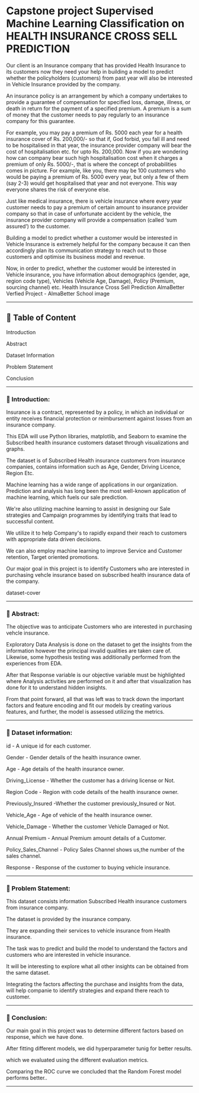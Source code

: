 # Capstone project Supervised Machine Learning Classification on HEALTH INSURANCE CROSS SELL PREDICTION
Our client is an Insurance company that has provided Health Insurance to its customers now they need your help in building a model to predict whether the policyholders (customers) from past year will also be interested in Vehicle Insurance provided by the company.  

An insurance policy is an arrangement by which a company undertakes to provide a guarantee of compensation for specified loss, damage, illness, or death in return for the payment of a specified premium. A premium is a sum of money that the customer needs to pay regularly to an insurance company for this guarantee. 

For example, you may pay a premium of Rs. 5000 each year for a health insurance cover of Rs. 200,000/- so that if, God forbid, you fall ill and need to be hospitalised in that year, the insurance provider company will bear the cost of hospitalisation etc. for upto Rs. 200,000. Now if you are wondering how can company bear such high hospitalisation cost when it charges a premium of only Rs. 5000/-, that is where the concept of probabilities comes in picture. For example, like you, there may be 100 customers who would be paying a premium of Rs. 5000 every year, but only a few of them (say 2-3) would get hospitalised that year and not everyone. This way everyone shares the risk of everyone else.  

Just like medical insurance, there is vehicle insurance where every year customer needs to pay a premium of certain amount to insurance provider company so that in case of unfortunate accident by the vehicle, the insurance provider company will provide a compensation (called ‘sum assured’) to the customer. 

Building a model to predict whether a customer would be interested in Vehicle Insurance is extremely helpful for the company because it can then accordingly plan its communication strategy to reach out to those customers and optimise its business model and revenue. 

Now, in order to predict, whether the customer would be interested in Vehicle insurance, you have information about demographics (gender, age, region code type), Vehicles (Vehicle Age, Damage), Policy (Premium, sourcing channel) etc.
Health Insurance Cross Sell Prediction
AlmaBetter Verfied Project - AlmaBetter School
image

-----------------------------------------------------

## **💾 Table of Content**

Introduction

Abstract

Dataset Information

Problem Statement

Conclusion

-----------------------------------------------------

### **📖 Introduction:**

Insurance is a contract, represented by a policy, in which an individual or entity receives financial protection or reimbursement against losses from an insurance company.

This EDA will use Python libraries, matplotlib, and Seaborn to examine the Subscribed health insurance customers dataset through visualizations and graphs.

The dataset is of Subscribed Health insurance customers from insurance companies, contains information such as Age, Gender, Driving Licence, Region Etc.

Machine learning has a wide range of applications in our organization. Prediction and analysis has long been the most well-known application of machine learning, which fuels our sale prediction.

We're also utilizing machine learning to assist in designing our Sale strategies and Campaign programmes by identifying traits that lead to successful content.

We utilize it to help Company's to rapidly expand their reach to customers with appropriate data driven decisions.

We can also employ machine learning to improve Service and Customer retention, Target oriented promotions.

Our major goal in this project is to identify Customers who are interested in purchasing vehcle insurance based on subscribed health insurance data of the company.

dataset-cover

-----------------------------------------------------

### **📖 Abstract:**

The objective was to anticipate Customers who are interested in purchasing vehcle insurance.

Exploratory Data Analysis is done on the dataset to get the insights from the information however the principal invalid qualities are taken care of. Likewise, some hypothesis testing was additionally performed from the experiences from EDA.

After that Response variable is our objective variable must be highlighted where Analysis activities are performed on it and after that visualization has done for it to understand hidden insights.

From that point forward, all that was left was to track down the important factors and feature encoding and fit our models by creating various features, and further, the model is assessed utilizing the metrics.

-----------------------------------------------------

### **📖 Dataset information:**

id - A unique id for each customer.

Gender - Gender details of the health insurance owner.

Age - Age details of the health insurance owner.

Driving_License - Whether the customer has a driving license or Not.

Region Code - Region with code details of the health insurance owner.

Previously_Insured -Whether the customer previously_Insured or Not.

Vehicle_Age - Age of vehicle of the health insurance owner.

Vehicle_Damage - Whether the customer Vehicle Damaged or Not.

Annual Premium - Annual Premium amount details of a Customer.

Policy_Sales_Channel - Policy Sales Channel shows us,the number of the sales channel.

Response - Response of the customer to buying vehicle insurance.

-----------------------------------------------------

### **📖 Problem Statement:**

This dataset consists information Subscribed Health insurance customers from insurance company.

The dataset is provided by the insurance company.

They are expanding their services to vehicle insurance from Health insurance.

The task was to predict and build the model to understand the factors and customers who are interested in vehicle insurance.

It will be interesting to explore what all other insights can be obtained from the same dataset.

Integrating the factors affecting the purchase and insights from the data, will help companie to identify strategies and expand there reach to customer.

-----------------------------------------------------

### **📖 Conclusion:**

Our main goal in this project was to determine different factors based on response, which we have done.

After fitting different models, we did hyperparameter tunig for better results.

which we evaluated using the different evaluation metrics.

Comparing the ROC curve we concluded that the Random Forest model performs better..

-----------------------------------------------------
